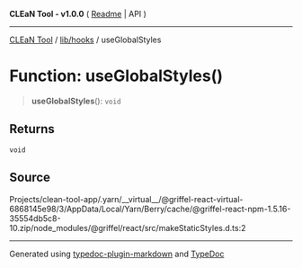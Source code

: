 **CLEaN Tool - v1.0.0** ( [Readme](../../../README.md) \| API )

***

[CLEaN Tool](../../../modules.md) / [lib/hooks](../README.md) / useGlobalStyles

# Function: useGlobalStyles()

> **useGlobalStyles**(): `void`

## Returns

`void`

## Source

Projects/clean-tool-app/.yarn/\_\_virtual\_\_/@griffel-react-virtual-6868145e98/3/AppData/Local/Yarn/Berry/cache/@griffel-react-npm-1.5.16-35554db5c8-10.zip/node\_modules/@griffel/react/src/makeStaticStyles.d.ts:2

***

Generated using [typedoc-plugin-markdown](https://www.npmjs.com/package/typedoc-plugin-markdown) and [TypeDoc](https://typedoc.org/)
